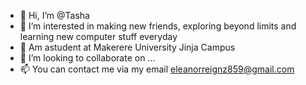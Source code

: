- 👋 Hi, I’m @Tasha
- 👀 I’m interested in making new friends, exploring beyond limits and learning new computer stuff everyday
- 🌱 Am astudent at Makerere University Jinja Campus
- 💞️ I’m looking to collaborate on ...
- 📫 You can contact me via my email eleanorreignz859@gmail.com

<!---
Nasha859SHAH/Nasha859SHAH is a ✨ special ✨ repository because its `README.md` (this file) appears on your GitHub profile.
You can click the Preview link to take a look at your changes.
--->
